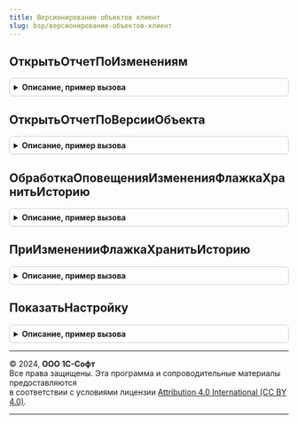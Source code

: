 ```yaml
---
title: Версионирование объектов клиент
slug: bsp/версионирование-объектов-клиент
---
```



## ОткрытьОтчетПоИзменениям
<details style="margin: 1em 0; padding: 0.5em; border: 1px solid #ccc; border-radius: 6px;">

<summary style="font-weight: bold; cursor: pointer;">Описание, пример вызова</summary>

```bsl

// Открывает отчет по версиям объекта в режиме сравнения версий.
//
// Параметры:
//  Ссылка                       - ЛюбаяСсылка - ссылка на версионируемый объект;
//  АдресСериализованногоОбъекта - Строка - адрес двоичных данных сравниваемой версии
//                                          объекта во временном хранилище.
//
Процедура ОткрытьОтчетПоИзменениям(Ссылка, АдресСериализованногоОбъекта) Экспорт
```

Пример вызова
```bsl
ВерсионированиеОбъектовКлиент.ОткрытьОтчетПоИзменениям(Ссылка, АдресСериализованногоОбъекта) 
```
</details>

## ОткрытьОтчетПоВерсииОбъекта
<details style="margin: 1em 0; padding: 0.5em; border: 1px solid #ccc; border-radius: 6px;">

<summary style="font-weight: bold; cursor: pointer;">Описание, пример вызова</summary>

```bsl

// Показывает сохраненную версию объекта.
//
// Параметры:
//  Ссылка                       - ЛюбаяСсылка - ссылка на версионируемый объект;
//  АдресСериализованногоОбъекта - Строка - адрес двоичных данных версии объекта во временном хранилище.
//
Процедура ОткрытьОтчетПоВерсииОбъекта(Ссылка, АдресСериализованногоОбъекта) Экспорт
```

Пример вызова
```bsl
ВерсионированиеОбъектовКлиент.ОткрытьОтчетПоВерсииОбъекта(Ссылка, АдресСериализованногоОбъекта) 
```
</details>

## ОбработкаОповещенияИзмененияФлажкаХранитьИсторию
<details style="margin: 1em 0; padding: 0.5em; border: 1px solid #ccc; border-radius: 6px;">

<summary style="font-weight: bold; cursor: pointer;">Описание, пример вызова</summary>

```bsl

// Обработчик события ОбработкаОповещения для формы, на которой требуется отобразить флажок хранения истории изменения.
//
// Параметры:
//   ИмяСобытия - Строка - имя события, которое было получено обработчиком события на форме.
//   ХранитьИсториюИзменений - Число - реквизит, в который будет помещено значение.
//
// Пример:
//	Если ОбщегоНазначенияКлиент.ПодсистемаСуществует("СтандартныеПодсистемы.ВерсионированиеОбъектов") Тогда
//		МодульВерсионированиеОбъектовКлиент = ОбщегоНазначенияКлиент.ОбщийМодуль("ВерсионированиеОбъектовКлиент");
//		МодульВерсионированиеОбъектовКлиент.ОбработкаОповещенияИзмененияФлажкаХранитьИсторию(
//			ИмяСобытия,
//			ХранитьИсториюИзменений);
//	КонецЕсли;
//
Процедура ОбработкаОповещенияИзмененияФлажкаХранитьИсторию(Знач ИмяСобытия, ХранитьИсториюИзменений) Экспорт
```

Пример вызова
```bsl
ВерсионированиеОбъектовКлиент.ОбработкаОповещенияИзмененияФлажкаХранитьИсторию(ИмяСобытия, ХранитьИсториюИзменений) 
```
</details>

## ПриИзмененииФлажкаХранитьИсторию
<details style="margin: 1em 0; padding: 0.5em; border: 1px solid #ccc; border-radius: 6px;">

<summary style="font-weight: bold; cursor: pointer;">Описание, пример вызова</summary>

```bsl

// Обработчик события ПриИзменении для флажка, выполняющего переключение режима хранения истории изменений.
// Флажок должен быть связан с реквизитом типа Булево.
//
// Параметры:
//   ЗначениеФлажкаХранитьИсториюИзменений - Булево - новое значение флажка, которое требуется обработать.
//
// Пример:
//	Если ОбщегоНазначенияКлиент.ПодсистемаСуществует("СтандартныеПодсистемы.ВерсионированиеОбъектов") Тогда
//		МодульВерсионированиеОбъектовКлиент = ОбщегоНазначенияКлиент.ОбщийМодуль("ВерсионированиеОбъектовКлиент");
//		МодульВерсионированиеОбъектовКлиент.ПриИзмененииФлажкаХранитьИсторию(ХранитьИсториюИзменений);
//	КонецЕсли;
//
Процедура ПриИзмененииФлажкаХранитьИсторию(ЗначениеФлажкаХранитьИсториюИзменений) Экспорт
```

Пример вызова
```bsl
ВерсионированиеОбъектовКлиент.ПриИзмененииФлажкаХранитьИсторию(ЗначениеФлажкаХранитьИсториюИзменений) 
```
</details>

## ПоказатьНастройку
<details style="margin: 1em 0; padding: 0.5em; border: 1px solid #ccc; border-radius: 6px;">

<summary style="font-weight: bold; cursor: pointer;">Описание, пример вызова</summary>

```bsl

// Открывает форму управления версионированием объектов.
// Не забудьте команду, выполняющую вызов процедуры,
// установить зависимой от функциональной опции ИспользоватьВерсионированиеОбъектов.
//
// Пример:
//	Если ОбщегоНазначенияКлиент.ПодсистемаСуществует("СтандартныеПодсистемы.ВерсионированиеОбъектов") Тогда
//		МодульВерсионированиеОбъектовКлиент = ОбщегоНазначенияКлиент.ОбщийМодуль("ВерсионированиеОбъектовКлиент");
//		МодульВерсионированиеОбъектовКлиент.ПоказатьНастройку();
//	КонецЕсли;
//
Процедура ПоказатьНастройку() Экспорт
```

Пример вызова
```bsl
ВерсионированиеОбъектовКлиент.ПоказатьНастройку() 
```
</details>

---

© 2024, **ООО 1С-Софт**  
Все права защищены. Эта программа и сопроводительные материалы предоставляются  
в соответствии с условиями лицензии [Attribution 4.0 International (CC BY 4.0)](https://creativecommons.org/licenses/by/4.0/legalcode).

---
